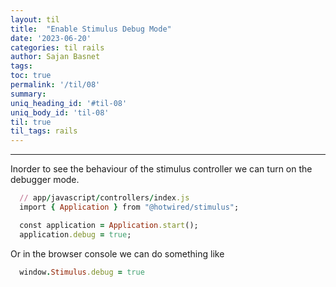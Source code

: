```yaml
---
layout: til
title:  "Enable Stimulus Debug Mode"
date: '2023-06-20'
categories: til rails
author: Sajan Basnet
tags:
toc: true
permalink: '/til/08'
summary: 
uniq_heading_id: '#til-08'
uniq_body_id: 'til-08'
til: true
til_tags: rails
---
```


<div class="">
<hr>
Inorder to see the behaviour of the stimulus controller we can turn on the debugger mode.

```ruby
  // app/javascript/controllers/index.js
  import { Application } from "@hotwired/stimulus";

  const application = Application.start();
  application.debug = true;
```

Or in the browser console we can do something like
```ruby
  window.Stimulus.debug = true
```
</div>
